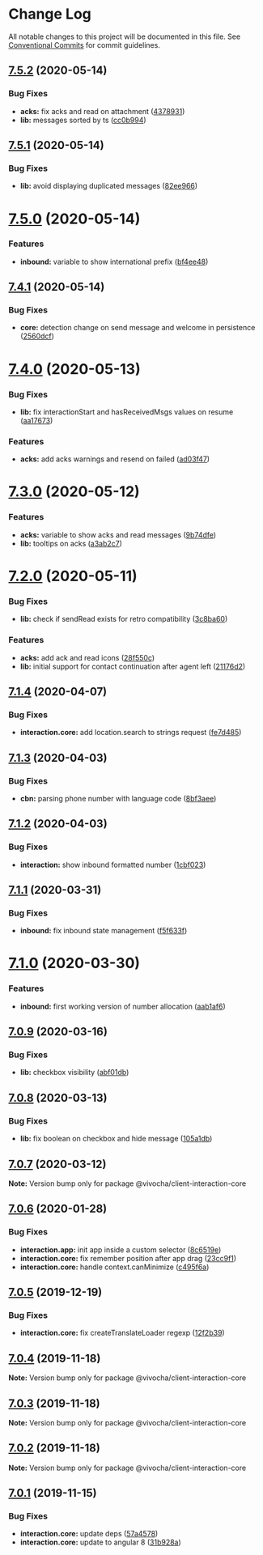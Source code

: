 # Change Log

All notable changes to this project will be documented in this file.
See [Conventional Commits](https://conventionalcommits.org) for commit guidelines.

## [7.5.2](https://github.com/vivocha/widgets/compare/@vivocha/client-interaction-core@7.5.1...@vivocha/client-interaction-core@7.5.2) (2020-05-14)


### Bug Fixes

* **acks:** fix acks and read on attachment ([4378931](https://github.com/vivocha/widgets/commit/437893169145dce323d613742ead38d5933ad4f2))
* **lib:** messages sorted by ts ([cc0b994](https://github.com/vivocha/widgets/commit/cc0b994195f8010d87e788440669ed82f4b4b7f9))





## [7.5.1](https://github.com/vivocha/widgets/compare/@vivocha/client-interaction-core@7.5.0...@vivocha/client-interaction-core@7.5.1) (2020-05-14)


### Bug Fixes

* **lib:** avoid displaying duplicated messages ([82ee966](https://github.com/vivocha/widgets/commit/82ee9664de5c509eff76d6fe54133ed285881b7c))





# [7.5.0](https://github.com/vivocha/widgets/compare/@vivocha/client-interaction-core@7.4.1...@vivocha/client-interaction-core@7.5.0) (2020-05-14)


### Features

* **inbound:** variable to show international prefix ([bf4ee48](https://github.com/vivocha/widgets/commit/bf4ee485dc4a74d02bb40cb946e6083f27379da2))





## [7.4.1](https://github.com/vivocha/widgets/compare/@vivocha/client-interaction-core@7.4.0...@vivocha/client-interaction-core@7.4.1) (2020-05-14)


### Bug Fixes

* **core:** detection change on send message and welcome in persistence ([2560dcf](https://github.com/vivocha/widgets/commit/2560dcfac6a7de07fcb24a2189c601f0241ca20a))





# [7.4.0](https://github.com/vivocha/widgets/compare/@vivocha/client-interaction-core@7.3.0...@vivocha/client-interaction-core@7.4.0) (2020-05-13)


### Bug Fixes

* **lib:** fix interactionStart and hasReceivedMsgs values on resume ([aa17673](https://github.com/vivocha/widgets/commit/aa1767398ce1030b4345459744c571e3520be9d7))


### Features

* **acks:** add acks warnings and resend on failed ([ad03f47](https://github.com/vivocha/widgets/commit/ad03f474e6c95fb4f982988b49d5cdd8c92931f8))





# [7.3.0](https://github.com/vivocha/widgets/compare/@vivocha/client-interaction-core@7.2.0...@vivocha/client-interaction-core@7.3.0) (2020-05-12)


### Features

* **acks:** variable to show acks and read messages ([9b74dfe](https://github.com/vivocha/widgets/commit/9b74dfed02796b7051058c9d7e7bcb2b002743b8))
* **lib:** tooltips on acks ([a3ab2c7](https://github.com/vivocha/widgets/commit/a3ab2c77a0200a8806de5547f3d86fa1d6bc3872))





# [7.2.0](https://github.com/vivocha/widgets/compare/@vivocha/client-interaction-core@7.1.4...@vivocha/client-interaction-core@7.2.0) (2020-05-11)


### Bug Fixes

* **lib:** check if sendRead exists for retro compatibility ([3c8ba60](https://github.com/vivocha/widgets/commit/3c8ba602b279dbdd0acf3e119eff4e68383d89fd))


### Features

* **acks:** add ack and read icons ([28f550c](https://github.com/vivocha/widgets/commit/28f550c45b9a6dde54d80c19cd5acb6ec311c874))
* **lib:** initial support for contact continuation after agent left ([21176d2](https://github.com/vivocha/widgets/commit/21176d2af67b853dc61af4fac5f2ca21f03a9615))





## [7.1.4](https://github.com/vivocha/widgets/compare/@vivocha/client-interaction-core@7.1.3...@vivocha/client-interaction-core@7.1.4) (2020-04-07)


### Bug Fixes

* **interaction.core:** add location.search to strings request ([fe7d485](https://github.com/vivocha/widgets/commit/fe7d48531c92cbf8d5861ab3ca25dbbe6e1fb47d))





## [7.1.3](https://github.com/vivocha/widgets/compare/@vivocha/client-interaction-core@7.1.2...@vivocha/client-interaction-core@7.1.3) (2020-04-03)


### Bug Fixes

* **cbn:** parsing phone number with language code ([8bf3aee](https://github.com/vivocha/widgets/commit/8bf3aee1ec7a31421242f3fb3caa39c4c67a0aba))





## [7.1.2](https://github.com/vivocha/widgets/compare/@vivocha/client-interaction-core@7.1.1...@vivocha/client-interaction-core@7.1.2) (2020-04-03)


### Bug Fixes

* **interaction:** show inbound formatted number ([1cbf023](https://github.com/vivocha/widgets/commit/1cbf02336f9c1ef142791aef825625376543b45b))





## [7.1.1](https://github.com/vivocha/widgets/compare/@vivocha/client-interaction-core@7.1.0...@vivocha/client-interaction-core@7.1.1) (2020-03-31)


### Bug Fixes

* **inbound:** fix inbound state management ([f5f633f](https://github.com/vivocha/widgets/commit/f5f633f3e175e7706077aada44ceb22d1e5365d4))





# [7.1.0](https://github.com/vivocha/widgets/compare/@vivocha/client-interaction-core@7.0.9...@vivocha/client-interaction-core@7.1.0) (2020-03-30)


### Features

* **inbound:** first working version of number allocation ([aab1af6](https://github.com/vivocha/widgets/commit/aab1af6b7d3878813382ed9bca1fc9623f9807a0))





## [7.0.9](https://github.com/vivocha/widgets/compare/@vivocha/client-interaction-core@7.0.8...@vivocha/client-interaction-core@7.0.9) (2020-03-16)


### Bug Fixes

* **lib:** checkbox visibility ([abf01db](https://github.com/vivocha/widgets/commit/abf01db8c2fb39c18f76b0ad566b17cf1b4766e4))





## [7.0.8](https://github.com/vivocha/widgets/compare/@vivocha/client-interaction-core@7.0.7...@vivocha/client-interaction-core@7.0.8) (2020-03-13)


### Bug Fixes

* **lib:** fix boolean on checkbox and hide message ([105a1db](https://github.com/vivocha/widgets/commit/105a1dbb93e9549cced3a6ecc05a8468e0a1e591))





## [7.0.7](https://github.com/vivocha/widgets/compare/@vivocha/client-interaction-core@7.0.6...@vivocha/client-interaction-core@7.0.7) (2020-03-12)

**Note:** Version bump only for package @vivocha/client-interaction-core





## [7.0.6](https://github.com/vivocha/widgets/compare/@vivocha/client-interaction-core@7.0.5...@vivocha/client-interaction-core@7.0.6) (2020-01-28)


### Bug Fixes

* **interaction.app:** init app inside a custom selector ([8c6519e](https://github.com/vivocha/widgets/commit/8c6519ea0d7df0d095b5d3b8ecbf26656285cbd1))
* **interaction.core:** fix remember position after app drag ([23cc9f1](https://github.com/vivocha/widgets/commit/23cc9f1ef95dd1f18a208730c53985f0e2f02d33))
* **interaction.core:** handle context.canMinimize ([c495f6a](https://github.com/vivocha/widgets/commit/c495f6a61e3f9b9ed252623334ed037e2096c091))





## [7.0.5](https://github.com/vivocha/widgets/compare/@vivocha/client-interaction-core@7.0.4...@vivocha/client-interaction-core@7.0.5) (2019-12-19)


### Bug Fixes

* **interaction.core:** fix createTranslateLoader regexp ([12f2b39](https://github.com/vivocha/widgets/commit/12f2b39421ef62c1e4557752353a2f1bc6bada7e))





## [7.0.4](https://github.com/vivocha/widgets/compare/@vivocha/client-interaction-core@7.0.3...@vivocha/client-interaction-core@7.0.4) (2019-11-18)

**Note:** Version bump only for package @vivocha/client-interaction-core





## [7.0.3](https://github.com/vivocha/widgets/compare/@vivocha/client-interaction-core@7.0.2...@vivocha/client-interaction-core@7.0.3) (2019-11-18)

**Note:** Version bump only for package @vivocha/client-interaction-core





## [7.0.2](https://github.com/vivocha/widgets/compare/@vivocha/client-interaction-core@7.0.1...@vivocha/client-interaction-core@7.0.2) (2019-11-18)

**Note:** Version bump only for package @vivocha/client-interaction-core





## [7.0.1](https://github.com/vivocha/widgets/compare/@vivocha/client-interaction-core@7.0.0...@vivocha/client-interaction-core@7.0.1) (2019-11-15)


### Bug Fixes

* **interaction.core:** update deps ([57a4578](https://github.com/vivocha/widgets/commit/57a45785a96c1d2a1b93c22e5b9b1a0a07363811))
* **interaction.core:** update to angular 8 ([31b928a](https://github.com/vivocha/widgets/commit/31b928ab8c53b4809123302ac5040a3fdb1af156))
